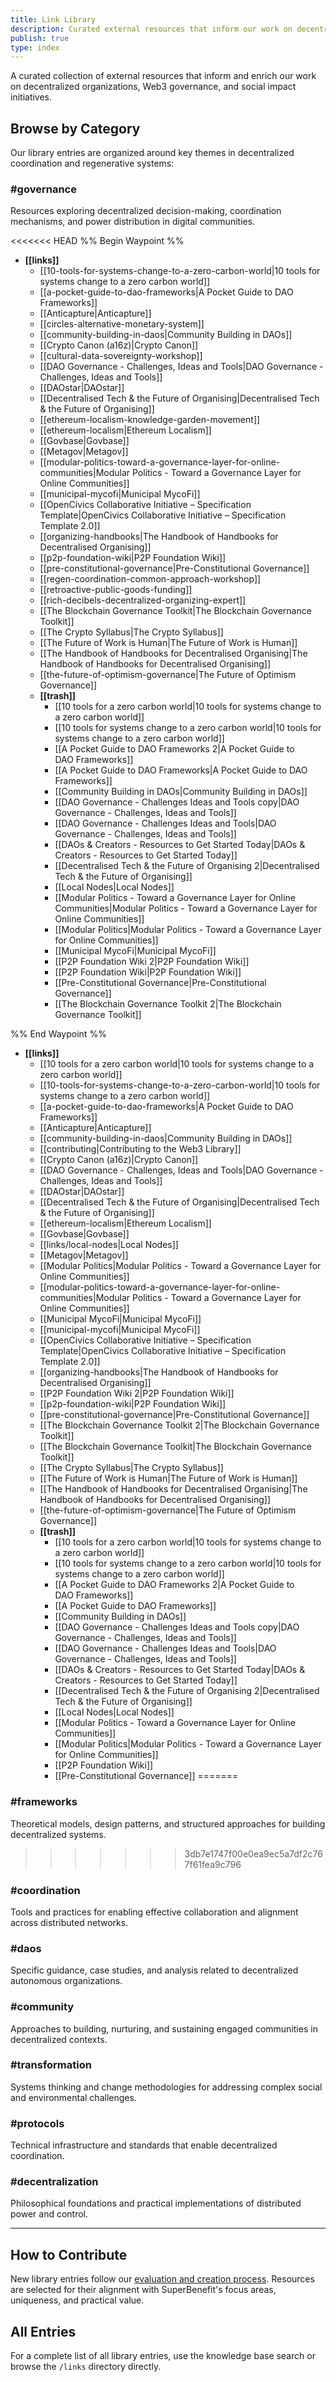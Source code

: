 ```yaml
---
title: Link Library
description: Curated external resources that inform our work on decentralized organizations, governance, and social impact.
publish: true
type: index
---
```

A curated collection of external resources that inform and enrich our work on decentralized organizations, Web3 governance, and social impact initiatives.

## Browse by Category

Our library entries are organized around key themes in decentralized coordination and regenerative systems:

### #governance
Resources exploring decentralized decision-making, coordination mechanisms, and power distribution in digital communities.

<<<<<<< HEAD
%% Begin Waypoint %%
- **[[links]]**
  - [[10-tools-for-systems-change-to-a-zero-carbon-world|10 tools for systems change to a zero carbon world]]
  - [[a-pocket-guide-to-dao-frameworks|A Pocket Guide to DAO Frameworks]]
  - [[Anticapture|Anticapture]]
  - [[circles-alternative-monetary-system]]
  - [[community-building-in-daos|Community Building in DAOs]]
  - [[Crypto Canon (a16z)|Crypto Canon]]
  - [[cultural-data-sovereignty-workshop]]
  - [[DAO Governance - Challenges, Ideas and Tools|DAO Governance - Challenges, Ideas and Tools]]
  - [[DAOstar|DAOstar]]
  - [[Decentralised Tech & the Future of Organising|Decentralised Tech & the Future of Organising]]
  - [[ethereum-localism-knowledge-garden-movement]]
  - [[ethereum-localism|Ethereum Localism]]
  - [[Govbase|Govbase]]
  - [[Metagov|Metagov]]
  - [[modular-politics-toward-a-governance-layer-for-online-communities|Modular Politics - Toward a Governance Layer for Online Communities]]
  - [[municipal-mycofi|Municipal MycoFi]]
  - [[OpenCivics Collaborative Initiative – Specification Template|OpenCivics Collaborative Initiative – Specification Template 2.0]]
  - [[organizing-handbooks|The Handbook of Handbooks for Decentralised Organising]]
  - [[p2p-foundation-wiki|P2P Foundation Wiki]]
  - [[pre-constitutional-governance|Pre-Constitutional Governance]]
  - [[regen-coordination-common-approach-workshop]]
  - [[retroactive-public-goods-funding]]
  - [[rich-decibels-decentralized-organizing-expert]]
  - [[The Blockchain Governance Toolkit|The Blockchain Governance Toolkit]]
  - [[The Crypto Syllabus|The Crypto Syllabus]]
  - [[The Future of Work is Human|The Future of Work is Human]]
  - [[The Handbook of Handbooks for Decentralised Organising|The Handbook of Handbooks for Decentralised Organising]]
  - [[the-future-of-optimism-governance|The Future of Optimism Governance]]
  - **[[trash]]**
    - [[10 tools for a zero carbon world|10 tools for systems change to a zero carbon world]]
    - [[10 tools for systems change to a zero carbon world|10 tools for systems change to a zero carbon world]]
    - [[A Pocket Guide to DAO Frameworks 2|A Pocket Guide to DAO Frameworks]]
    - [[A Pocket Guide to DAO Frameworks|A Pocket Guide to DAO Frameworks]]
    - [[Community Building in DAOs|Community Building in DAOs]]
    - [[DAO Governance - Challenges Ideas and Tools copy|DAO Governance - Challenges, Ideas and Tools]]
    - [[DAO Governance - Challenges Ideas and Tools|DAO Governance - Challenges, Ideas and Tools]]
    - [[DAOs & Creators - Resources to Get Started Today|DAOs & Creators - Resources to Get Started Today]]
    - [[Decentralised Tech & the Future of Organising 2|Decentralised Tech & the Future of Organising]]
    - [[Local Nodes|Local Nodes]]
    - [[Modular Politics - Toward a Governance Layer for Online Communities|Modular Politics - Toward a Governance Layer for Online Communities]]
    - [[Modular Politics|Modular Politics - Toward a Governance Layer for Online Communities]]
    - [[Municipal MycoFi|Municipal MycoFi]]
    - [[P2P Foundation Wiki 2|P2P Foundation Wiki]]
    - [[P2P Foundation Wiki|P2P Foundation Wiki]]
    - [[Pre-Constitutional Governance|Pre-Constitutional Governance]]
    - [[The Blockchain Governance Toolkit 2|The Blockchain Governance Toolkit]]

%% End Waypoint %%
- **[[links]]**
  - [[10 tools for a zero carbon world|10 tools for systems change to a zero carbon world]]
  - [[10-tools-for-systems-change-to-a-zero-carbon-world|10 tools for systems change to a zero carbon world]]
  - [[a-pocket-guide-to-dao-frameworks|A Pocket Guide to DAO Frameworks]]
  - [[Anticapture|Anticapture]]
  - [[community-building-in-daos|Community Building in DAOs]]
  - [[contributing|Contributing to the Web3 Library]]
  - [[Crypto Canon (a16z)|Crypto Canon]]
  - [[DAO Governance - Challenges, Ideas and Tools|DAO Governance - Challenges, Ideas and Tools]]
  - [[DAOstar|DAOstar]]
  - [[Decentralised Tech & the Future of Organising|Decentralised Tech & the Future of Organising]]
  - [[ethereum-localism|Ethereum Localism]]
  - [[Govbase|Govbase]]
  - [[links/local-nodes|Local Nodes]]
  - [[Metagov|Metagov]]
  - [[Modular Politics|Modular Politics - Toward a Governance Layer for Online Communities]]
  - [[modular-politics-toward-a-governance-layer-for-online-communities|Modular Politics - Toward a Governance Layer for Online Communities]]
  - [[Municipal MycoFi|Municipal MycoFi]]
  - [[municipal-mycofi|Municipal MycoFi]]
  - [[OpenCivics Collaborative Initiative – Specification Template|OpenCivics Collaborative Initiative – Specification Template 2.0]]
  - [[organizing-handbooks|The Handbook of Handbooks for Decentralised Organising]]
  - [[P2P Foundation Wiki 2|P2P Foundation Wiki]]
  - [[p2p-foundation-wiki|P2P Foundation Wiki]]
  - [[pre-constitutional-governance|Pre-Constitutional Governance]]
  - [[The Blockchain Governance Toolkit 2|The Blockchain Governance Toolkit]]
  - [[The Blockchain Governance Toolkit|The Blockchain Governance Toolkit]]
  - [[The Crypto Syllabus|The Crypto Syllabus]]
  - [[The Future of Work is Human|The Future of Work is Human]]
  - [[The Handbook of Handbooks for Decentralised Organising|The Handbook of Handbooks for Decentralised Organising]]
  - [[the-future-of-optimism-governance|The Future of Optimism Governance]]
  - **[[trash]]**
    - [[10 tools for a zero carbon world|10 tools for systems change to a zero carbon world]]
    - [[10 tools for systems change to a zero carbon world|10 tools for systems change to a zero carbon world]]
    - [[A Pocket Guide to DAO Frameworks 2|A Pocket Guide to DAO Frameworks]]
    - [[A Pocket Guide to DAO Frameworks]]
    - [[Community Building in DAOs]]
    - [[DAO Governance - Challenges Ideas and Tools copy|DAO Governance - Challenges, Ideas and Tools]]
    - [[DAO Governance - Challenges Ideas and Tools|DAO Governance - Challenges, Ideas and Tools]]
    - [[DAOs & Creators - Resources to Get Started Today|DAOs & Creators - Resources to Get Started Today]]
    - [[Decentralised Tech & the Future of Organising 2|Decentralised Tech & the Future of Organising]]
    - [[Local Nodes|Local Nodes]]
    - [[Modular Politics - Toward a Governance Layer for Online Communities]]
    - [[Modular Politics|Modular Politics - Toward a Governance Layer for Online Communities]]
    - [[P2P Foundation Wiki]]
    - [[Pre-Constitutional Governance]]
=======
### #frameworks  
Theoretical models, design patterns, and structured approaches for building decentralized systems.
>>>>>>> 3db7e1747f00e0ea9ec5a7df2c767f61fea9c796

### #coordination
Tools and practices for enabling effective collaboration and alignment across distributed networks.

### #daos
Specific guidance, case studies, and analysis related to decentralized autonomous organizations.

### #community
Approaches to building, nurturing, and sustaining engaged communities in decentralized contexts.

### #transformation
Systems thinking and change methodologies for addressing complex social and environmental challenges.

### #protocols
Technical infrastructure and standards that enable decentralized coordination.

### #decentralization
Philosophical foundations and practical implementations of distributed power and control.

---

## How to Contribute

New library entries follow our [evaluation and creation process](contributing). Resources are selected for their alignment with SuperBenefit's focus areas, uniqueness, and practical value.

## All Entries

For a complete list of all library entries, use the knowledge base search or browse the `/links` directory directly.
